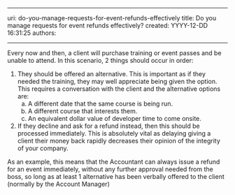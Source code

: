 

---
uri: do-you-manage-requests-for-event-refunds-effectively
title: Do you manage requests for event refunds effectively?
created: YYYY-12-DD 16:31:25
authors:

---




<span class='intro'> Every now and then, a client will purchase training or event passes and be unable to attend. In this scenario, 2 things should occur in order&#58; </span>

<ol>
<li>They should be offered an alternative. This is important as if they needed the training, they may well appreciate being given the option. This requires a conversation with the client and the alternative options are&#58;
<ol style="list-style&#58;lower-alpha;">
<li>A different date that the same course is being run.</li>
<li>A different course that interests them.</li>
<li>An equivalent dollar value of developer time to come onsite.</li>
</ol>
</li>
<li>If they decline and ask for a refund instead, then this should be processed immediately. This is absolutely vital as delaying giving a client their money back rapidly decreases their opinion of the integrity of your company.</li>
</ol>
<div class="greyBox">
<p>As an example,&#160;this means that the Accountant can always issue a refund for an event immediately, without any further approval needed from the boss, so long as at least 1 alternative has been verbally offered to the client (normally by the Account Manager)</p>
</div>



